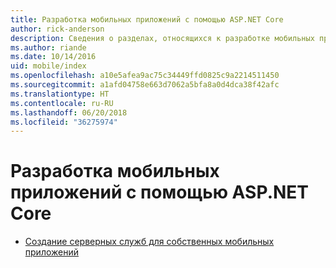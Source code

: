 ```yaml
---
title: Разработка мобильных приложений с помощью ASP.NET Core
author: rick-anderson
description: Сведения о разделах, относящихся к разработке мобильных приложений в ASP.NET Core.
ms.author: riande
ms.date: 10/14/2016
uid: mobile/index
ms.openlocfilehash: a10e5afea9ac75c34449ffd0825c9a2214511450
ms.sourcegitcommit: a1afd04758e663d7062a5bfa8a0d4dca38f42afc
ms.translationtype: HT
ms.contentlocale: ru-RU
ms.lasthandoff: 06/20/2018
ms.locfileid: "36275974"
---
```

# <a name="mobile-development-with-aspnet-core"></a>Разработка мобильных приложений с помощью ASP.NET Core

*   [Создание серверных служб для собственных мобильных приложений](native-mobile-backend.md)
